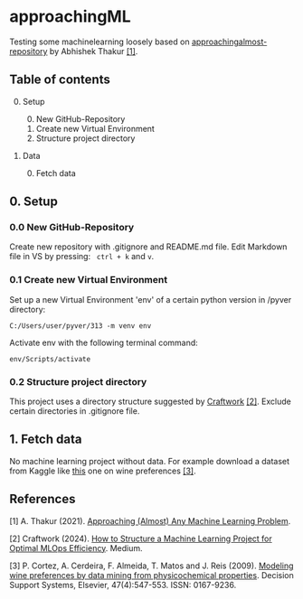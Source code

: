 # approachingML


Testing some machinelearning loosely based on [approachingalmost-repository](https://github.com/abhishekkrthakur/approachingalmost) by Abhishek Thakur [[1]](#1).

## Table of contents

0. Setup

    0. New GitHub-Repository
    1. Create new Virtual Environment
    2. Structure project directory

1. Data

    0. Fetch data

## 0. Setup

### 0.0 New GitHub-Repository

Create new repository with .gitignore and README.md file.
Edit Markdown file in VS by pressing: ``` ctrl + k``` and ```v```.

### 0.1 Create new Virtual Environment

Set up a new Virtual Environment 'env' of a certain python version in /pyver directory:

```
C:/Users/user/pyver/313 -m venv env
```

Activate env with the following terminal command:

```
env/Scripts/activate
```

### 0.2 Structure project directory

This project uses a directory structure suggested by [Craftwork](https://medium.com/@craftworkai/how-to-structure-a-machine-learning-project-for-optimal-mlops-efficiency-0046e15ce033) [[2]](#2). Exclude certain directories in .gitignore file.

## 1. Fetch data

No machine learning project without data. For example download a dataset from Kaggle like [this](https://www.kaggle.com/datasets/danielpanizzo/wine-quality) one on wine preferences [[3]](#3).

## References

<a id="1">[1]</a> 
A. Thakur (2021). [Approaching (Almost) Any Machine Learning Problem](https://github.com/abhishekkrthakur/approachingalmost).

<a id="2">[2]</a> 
Craftwork (2024).
[How to Structure a Machine Learning Project for Optimal MLOps Efficiency](https://medium.com/@craftworkai/how-to-structure-a-machine-learning-project-for-optimal-mlops-efficiency-0046e15ce033). Medium.

<a id="3">[3]</a> 
P. Cortez, A. Cerdeira, F. Almeida, T. Matos and J. Reis (2009).
[Modeling wine preferences by data mining from physicochemical properties](http://dx.doi.org/10.1016/j.dss.2009.05.016). 
Decision Support Systems, Elsevier, 47(4):547-553. ISSN: 0167-9236.